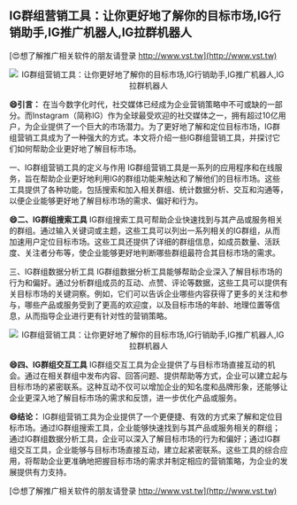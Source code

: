 ## **IG群组营销工具：让你更好地了解你的目标市场,IG行销助手,IG推广机器人,IG拉群机器人**

[😍想了解推广相关软件的朋友请登录 http://www.vst.tw](http://www.vst.tw)

 <center><img src="https://vst.tw/MP4/tuiguang/png/6.png" alt="IG群组营销工具：让你更好地了解你的目标市场,IG行销助手,IG推广机器人,IG拉群机器人"></center>

**😄引言：**
在当今数字化时代，社交媒体已经成为企业营销策略中不可或缺的一部分。而Instagram（简称IG）作为全球最受欢迎的社交媒体之一，拥有超过10亿用户，为企业提供了一个巨大的市场潜力。为了更好地了解和定位目标市场，IG群组营销工具成为了一种强大的方式。本文将介绍一些IG群组营销工具，并探讨它们如何帮助企业更好地了解目标市场。

一、IG群组营销工具的定义与作用
IG群组营销工具是一系列的应用程序和在线服务，旨在帮助企业更好地利用IG的群组功能来触达和了解他们的目标市场。这些工具提供了各种功能，包括搜索和加入相关群组、统计数据分析、交互和沟通等，以便企业能够更好地了解目标市场的需求、偏好和行为。

**😄二、IG群组搜索工具**
IG群组搜索工具可帮助企业快速找到与其产品或服务相关的群组。通过输入关键词或主题，这些工具可以列出一系列相关的IG群组，从而加速用户定位目标市场。这些工具还提供了详细的群组信息，如成员数量、活跃度、关注者分布等，使企业能够更好地判断哪些群组最符合其目标市场的需求。

三、IG群组数据分析工具
IG群组数据分析工具能够帮助企业深入了解目标市场的行为和偏好。通过分析群组成员的互动、点赞、评论等数据，这些工具可以提供有关目标市场的关键洞察。例如，它们可以告诉企业哪些内容获得了更多的关注和参与，哪些产品或服务受到了更高的欢迎度，以及目标市场的年龄、地理位置等信息，从而指导企业进行更有针对性的营销策略。

 <center><img src="https://vst.tw/MP4/tuiguang/png/4.png" alt="IG群组营销工具：让你更好地了解你的目标市场,IG行销助手,IG推广机器人,IG拉群机器人"></center>

**😄四、IG群组交互工具**
IG群组交互工具为企业提供了与目标市场直接互动的机会。通过在相关群组中发布内容、回答问题、提供帮助等方式，企业可以建立起与目标市场的紧密联系。这种互动不仅可以增加企业的知名度和品牌形象，还能够让企业更深入地了解目标市场的需求和反馈，进一步优化产品或服务。

**😄结论：**
IG群组营销工具为企业提供了一个更便捷、有效的方式来了解和定位目标市场。通过IG群组搜索工具，企业能够快速找到与其产品或服务相关的群组；通过IG群组数据分析工具，企业可以深入了解目标市场的行为和偏好；通过IG群组交互工具，企业能够与目标市场直接互动，建立起紧密联系。这些工具的综合应用，将帮助企业更准确地把握目标市场的需求并制定相应的营销策略，为企业的发展提供有力支持。

[😍想了解推广相关软件的朋友请登录 http://www.vst.tw](http://www.vst.tw)



